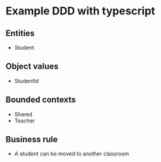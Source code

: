 # Example DDD with typescript

## Entities

- Student

## Object values

- StudentId

## Bounded contexts

- Shared
- Teacher

## Business rule

- A student can be moved to another classroom
